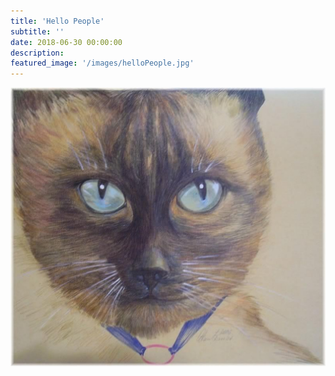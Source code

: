 ```yaml
---
title: 'Hello People'
subtitle: ''
date: 2018-06-30 00:00:00
description:
featured_image: '/images/helloPeople.jpg'
---
```


![](/images/helloPeople.jpg)
